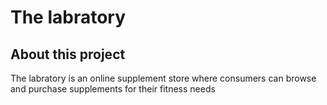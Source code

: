 # The labratory

## About this project
The labratory is an online supplement store where consumers can browse and purchase supplements for their fitness needs

